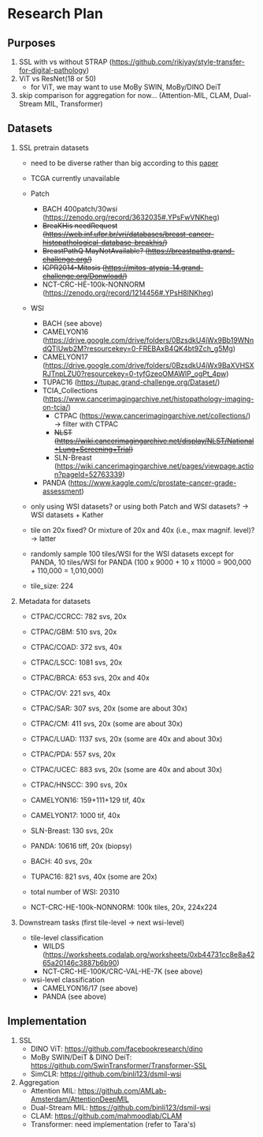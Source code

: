 # Research Plan

## Purposes
1. SSL with vs without STRAP (https://github.com/rikiyay/style-transfer-for-digital-pathology)
1. ViT vs ResNet(18 or 50)
    - for ViT, we may want to use MoBy SWIN, MoBy/DINO DeiT
1. skip comparison for aggregation for now... (Attention-MIL, CLAM, Dual-Stream MIL, Transformer)

## Datasets
1. SSL pretrain datasets
    - need to be diverse rather than big according to this [paper](https://arxiv.org/abs/2011.13971)
    - TCGA currently unavailable
    - Patch
        - BACH 400patch/30wsi (https://zenodo.org/record/3632035#.YPsFwVNKheg)
        - ~~BreaKHis needRequest (https://web.inf.ufpr.br/vri/databases/breast-cancer-histopathological-database-breakhis/)~~
        - ~~BreastPathQ MayNotAvailable? (https://breastpathq.grand-challenge.org/)~~
        - ~~ICPR2014-Mitosis (https://mitos-atypia-14.grand-challenge.org/Donwload/)~~
        - NCT-CRC-HE-100k-NONNORM (https://zenodo.org/record/1214456#.YPsH8lNKheg)
    - WSI
        - BACH (see above)
        - CAMELYON16 (https://drive.google.com/drive/folders/0BzsdkU4jWx9Bb19WNndQTlUwb2M?resourcekey=0-FREBAxB4QK4bt9Zch_g5Mg)
        - CAMELYON17 (https://drive.google.com/drive/folders/0BzsdkU4jWx9BaXVHSXRJTnpLZU0?resourcekey=0-tyfGzeoOMAWlP_ogPt_4pw)
        - TUPAC16 (https://tupac.grand-challenge.org/Dataset/)
        - TCIA_Collections (https://www.cancerimagingarchive.net/histopathology-imaging-on-tcia/)
            - CTPAC (https://www.cancerimagingarchive.net/collections/) -> filter with CTPAC
            - ~~NLST (https://wiki.cancerimagingarchive.net/display/NLST/National+Lung+Screening+Trial)~~
            - SLN-Breast (https://wiki.cancerimagingarchive.net/pages/viewpage.action?pageId=52763339)
        - PANDA  (https://www.kaggle.com/c/prostate-cancer-grade-assessment)

    - only using WSI datasets? or using both Patch and WSI datasets? -> WSI datasets + Kather
    - tile on 20x fixed? Or mixture of 20x and 40x (i.e., max magnif. level)? -> latter
    - randomly sample 100 tiles/WSI for the WSI datasets except for PANDA, 10 tiles/WSI for PANDA (100 x 9000 + 10 x 11000 = 900,000 + 110,000 = 1,010,000)
    - tile_size: 224

1. Metadata for datasets
    - CTPAC/CCRCC: 782 svs, 20x
    - CTPAC/GBM: 510 svs, 20x
    - CTPAC/COAD: 372 svs, 40x
    - CTPAC/LSCC: 1081 svs, 20x
    - CTPAC/BRCA: 653 svs, 20x and 40x
    - CTPAC/OV: 221 svs, 40x
    - CTPAC/SAR: 307 svs, 20x (some are about 30x)
    - CTPAC/CM: 411 svs, 20x (some are about 30x)
    - CTPAC/LUAD: 1137 svs, 20x (some are 40x and about 30x)
    - CTPAC/PDA: 557 svs, 20x
    - CTPAC/UCEC: 883 svs, 20x (some are 40x and about 30x)
    - CTPAC/HNSCC: 390 svs, 20x
    - CAMELYON16: 159+111+129 tif, 40x
    - CAMELYON17: 1000 tif, 40x
    - SLN-Breast: 130 svs, 20x
    - PANDA: 10616 tiff, 20x (biopsy)
    - BACH: 40 svs, 20x
    - TUPAC16: 821 svs, 40x (some are 20x)
    - total number of WSI: 20310

    - NCT-CRC-HE-100k-NONNORM: 100k tiles, 20x, 224x224

1. Downstream tasks (first tile-level -> next wsi-level)
    - tile-level classification
        - WILDS (https://worksheets.codalab.org/worksheets/0xb44731cc8e8a4265a20146c3887b6b90)
        - NCT-CRC-HE-100K/CRC-VAL-HE-7K (see above)
    - wsi-level classification
        - CAMELYON16/17 (see above)
        - PANDA (see above)

## Implementation
1. SSL
    - DINO ViT: https://github.com/facebookresearch/dino
    - MoBy SWIN/DeiT & DINO DeiT: https://github.com/SwinTransformer/Transformer-SSL
    - SimCLR: https://github.com/binli123/dsmil-wsi
1. Aggregation
    - Attention MIL: https://github.com/AMLab-Amsterdam/AttentionDeepMIL
    - Dual-Stream MIL: https://github.com/binli123/dsmil-wsi
    - CLAM: https://github.com/mahmoodlab/CLAM
    - Transformer: need implementation (refer to Tara's)

